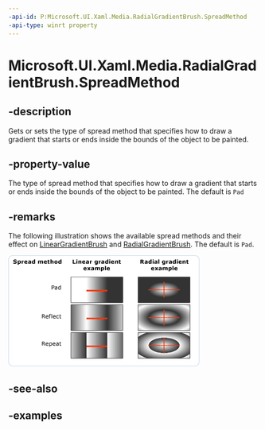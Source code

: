 ```yaml
---
-api-id: P:Microsoft.UI.Xaml.Media.RadialGradientBrush.SpreadMethod
-api-type: winrt property
---
```


# Microsoft.UI.Xaml.Media.RadialGradientBrush.SpreadMethod

<!--
public Windows.UI.Xaml.Media.GradientSpreadMethod SpreadMethod { get; set; }
-->


## -description
Gets or sets the type of spread method that specifies how to draw a gradient that starts or ends inside the bounds of the object to be painted.

## -property-value
The type of spread method that specifies how to draw a gradient that starts or ends inside the bounds of the object to be painted. The default is `Pad`

## -remarks
The following illustration shows the available spread methods and their effect on [LinearGradientBrush](/uwp/api/windows.ui.xaml.media.lineargradientbrush) and [RadialGradientBrush](radialgradientbrush.md). The default is `Pad`.

<img alt="Pad, Reflect, and Repeat demonstrated as different GradientSpread settings." src="Images/GradientSpread.png" />

## -see-also

## -examples


